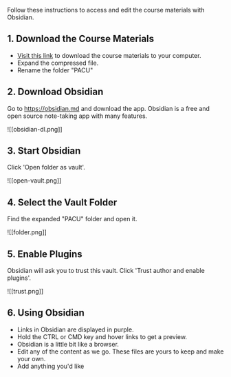 Follow these instructions to access and edit the course materials with Obsidian.

## 1. Download the Course Materials

- [Visit this link](https://github.com/cmadland/PAC-U/archive/refs/heads/main.zip) to download the course materials to your computer.
- Expand the compressed file.
- Rename the folder "PACU"

## 2. Download Obsidian
Go to <https://obsidian.md> and download the app. Obsidian is a free and open source note-taking app with many features.

![[obsidian-dl.png]]

## 3. Start Obsidian

Click 'Open folder as vault'.


![[open-vault.png]]

## 4. Select the Vault Folder

Find the expanded "PACU" folder and open it.

![[folder.png]]

## 5. Enable Plugins

Obsidian will ask you to trust this vault. Click 'Trust author and enable plugins'.

![[trust.png]]

## 6. Using Obsidian

- Links in Obsidian are displayed in purple.
- Hold the CTRL or CMD key and hover links to get a preview.
- Obsidian is a little bit like a browser.
- Edit any of the content as we go. These files are yours to keep and make your own.
- Add anything you'd like